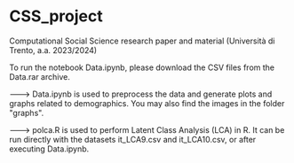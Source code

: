 # CSS_project
Computational Social Science research paper and material (Università di Trento, a.a. 2023/2024)


To run the notebook Data.ipynb, please download the CSV files from the Data.rar archive.

---> Data.ipynb is used to preprocess the data and generate plots and graphs related to demographics. You may also find the images in the folder "graphs".

---> polca.R is used to perform Latent Class Analysis (LCA) in R. It can be run directly with the datasets it_LCA9.csv and it_LCA10.csv, or after executing Data.ipynb.
